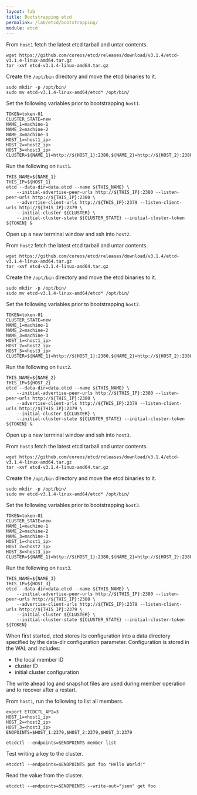 ```yaml
---
layout: lab
title: Bootstrapping etcd
permalink: /lab/etcd/bootstrapping/
module: etcd
---
```


From `host1` fetch the latest etcd tarball and untar contents.

```
wget https://github.com/coreos/etcd/releases/download/v3.1.4/etcd-v3.1.4-linux-amd64.tar.gz
tar -xvf etcd-v3.1.4-linux-amd64.tar.gz
```

Create the `/opt/bin` directory and move the etcd binaries to it.

```
sudo mkdir -p /opt/bin/
sudo mv etcd-v3.1.4-linux-amd64/etcd* /opt/bin/
```

Set the following variables prior to bootstrapping `host1`.

```
TOKEN=token-01
CLUSTER_STATE=new
NAME_1=machine-1
NAME_2=machine-2
NAME_3=machine-3
HOST_1=<host1_ip>
HOST_2=<host2_ip>
HOST_3=<host3_ip>
CLUSTER=${NAME_1}=http://${HOST_1}:2380,${NAME_2}=http://${HOST_2}:2380,${NAME_3}=http://${HOST_3}:2380
```

Run the following on `host1`.

```
THIS_NAME=${NAME_1}
THIS_IP=${HOST_1}
etcd --data-dir=data.etcd --name ${THIS_NAME} \
	--initial-advertise-peer-urls http://${THIS_IP}:2380 --listen-peer-urls http://${THIS_IP}:2380 \
	--advertise-client-urls http://${THIS_IP}:2379 --listen-client-urls http://${THIS_IP}:2379 \
	--initial-cluster ${CLUSTER} \
	--initial-cluster-state ${CLUSTER_STATE} --initial-cluster-token ${TOKEN} &
```

Open up a new terminal window and ssh into `host2`.

From `host2` fetch the latest etcd tarball and untar contents.

```
wget https://github.com/coreos/etcd/releases/download/v3.1.4/etcd-v3.1.4-linux-amd64.tar.gz
tar -xvf etcd-v3.1.4-linux-amd64.tar.gz
```

Create the `/opt/bin` directory and move the etcd binaries to it.

```
sudo mkdir -p /opt/bin/
sudo mv etcd-v3.1.4-linux-amd64/etcd* /opt/bin/
```

Set the following variables prior to bootstrapping `host2`.

```
TOKEN=token-01
CLUSTER_STATE=new
NAME_1=machine-1
NAME_2=machine-2
NAME_3=machine-3
HOST_1=<host1_ip>
HOST_2=<host2_ip>
HOST_3=<host3_ip>
CLUSTER=${NAME_1}=http://${HOST_1}:2380,${NAME_2}=http://${HOST_2}:2380,${NAME_3}=http://${HOST_3}:2380
```

Run the following on `host2`.

```
THIS_NAME=${NAME_2}
THIS_IP=${HOST_2}
etcd --data-dir=data.etcd --name ${THIS_NAME} \
	--initial-advertise-peer-urls http://${THIS_IP}:2380 --listen-peer-urls http://${THIS_IP}:2380 \
	--advertise-client-urls http://${THIS_IP}:2379 --listen-client-urls http://${THIS_IP}:2379 \
	--initial-cluster ${CLUSTER} \
	--initial-cluster-state ${CLUSTER_STATE} --initial-cluster-token ${TOKEN} &
```

Open up a new terminal window and ssh into `host3`.

From `host3` fetch the latest etcd tarball and untar contents.

```
wget https://github.com/coreos/etcd/releases/download/v3.1.4/etcd-v3.1.4-linux-amd64.tar.gz
tar -xvf etcd-v3.1.4-linux-amd64.tar.gz
```

Create the `/opt/bin` directory and move the etcd binaries to it.

```
sudo mkdir -p /opt/bin/
sudo mv etcd-v3.1.4-linux-amd64/etcd* /opt/bin/
```

Set the following variables prior to bootstrapping `host3`.

```
TOKEN=token-01
CLUSTER_STATE=new
NAME_1=machine-1
NAME_2=machine-2
NAME_3=machine-3
HOST_1=<host1_ip>
HOST_2=<host2_ip>
HOST_3=<host3_ip>
CLUSTER=${NAME_1}=http://${HOST_1}:2380,${NAME_2}=http://${HOST_2}:2380,${NAME_3}=http://${HOST_3}:2380
```

Run the following on `host3`.

```
THIS_NAME=${NAME_3}
THIS_IP=${HOST_3}
etcd --data-dir=data.etcd --name ${THIS_NAME} \
	--initial-advertise-peer-urls http://${THIS_IP}:2380 --listen-peer-urls http://${THIS_IP}:2380 \
	--advertise-client-urls http://${THIS_IP}:2379 --listen-client-urls http://${THIS_IP}:2379 \
	--initial-cluster ${CLUSTER} \
	--initial-cluster-state ${CLUSTER_STATE} --initial-cluster-token ${TOKEN}
```

When first started, etcd stores its configuration into a data directory specified by the data-dir configuration parameter. Configuration is stored in the WAL and includes:

* the local member ID
* cluster ID
* initial cluster configuration

The write ahead log and snapshot files are used during member operation and to recover after a restart.

From `host1`, run the following to list all members.

```
export ETCDCTL_API=3
HOST_1=<host1_ip>
HOST_2=<host2_ip>
HOST_3=<host3_ip>
ENDPOINTS=$HOST_1:2379,$HOST_2:2379,$HOST_3:2379

etcdctl --endpoints=$ENDPOINTS member list
```

Test writing a key to the cluster.

```
etcdctl --endpoints=$ENDPOINTS put foo "Hello World!"
```

Read the value from the cluster.

```
etcdctl --endpoints=$ENDPOINTS --write-out="json" get foo
```
